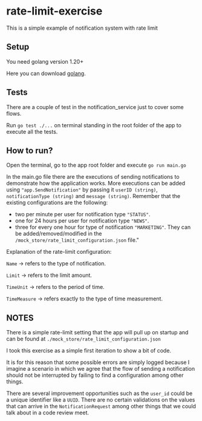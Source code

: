 # rate-limit-exercise
This is a simple example of notification system with rate limit

## Setup

You need golang version 1.20+

Here you can download [golang](https://go.dev/doc/install).

## Tests
There are a couple of test in the notification_service just to cover some flows.

Run ``` go test ./... ``` on terminal standing in the root folder of the app to execute all the tests.

## How to run?
Open the terminal, go to the app root folder and execute ``` go run main.go ```

In the main.go file there are the executions of sending notifications to demonstrate how the application works.
More executions can be added using ```"app.SendNotification"``` by passing it ```userID (string)```, ```notificationType (string)``` and ```message (string)```.
Remember that the existing configurations are the following:
- two per minute per user for notification type ```"STATUS"```.
- one for 24 hours per user for notification type ```"NEWS"```.
- three for every one hour for type of notification ```"MARKETING"```.
They can be added/removed/modified in the ```/mock_store/rate_limit_configuration.json``` file."

Explanation of the rate-limit configuration:

```Name``` -> refers to the type of notification.

```Limit``` -> refers to the limit amount.

```TimeUnit``` -> refers to the period of time.

```TimeMeasure``` -> refers exactly to the type of time measurement.

## NOTES
There is a simple rate-limit setting that the app will pull up on startup and can be found at ```./mock_store/rate_limit_configuration.json```

I took this exercise as a simple first iteration to show a bit of code.

It is for this reason that some possible errors are simply logged because I imagine a scenario in which we agree that the flow of sending a notification should not be interrupted by failing to find a configuration among other things.

There are several improvement opportunities such as the ```user_id``` could be a unique identifier like a ```UUID```. There are no certain validations on the values ​​that can arrive in the ```NotificationRequest``` among other things that we could talk about in a code review meet.
